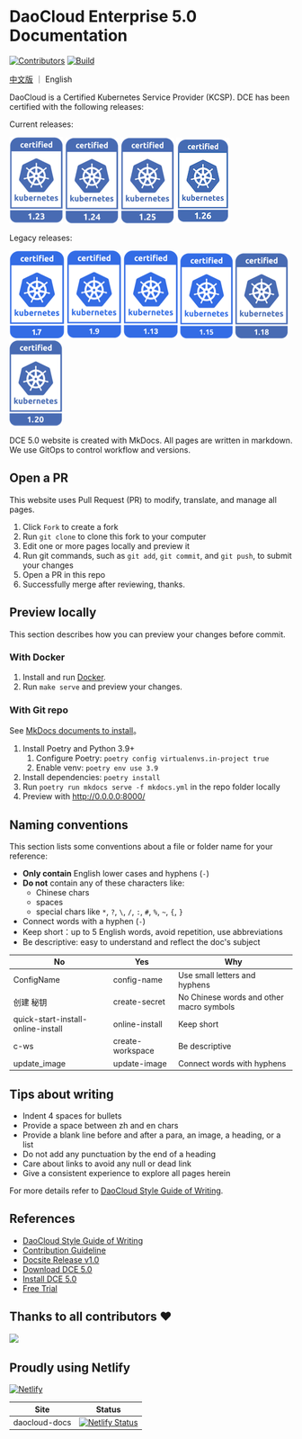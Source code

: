 # DaoCloud Enterprise 5.0 Documentation

[![Contributors](https://img.shields.io/github/contributors/daocloud/daocloud-docs?color=purple)](CONTRIBUTING.md)
[![Build](https://github.com/DaoCloud/DaoCloud-docs/actions/workflows/main.yml/badge.svg?branch=main)](https://github.com/DaoCloud/DaoCloud-docs/actions/workflows/main.yml)

[中文版](README_zh.md) ｜ English

DaoCloud is a Certified Kubernetes Service Provider (KCSP). DCE has been certified with the following releases:

Current releases:

[![1.23](./docs/zh/docs/images/1.23.png)](https://github.com/cncf/k8s-conformance/pull/2072)
[![1.24](./docs/zh/docs/images/1.24.png)](https://github.com/cncf/k8s-conformance/pull/2239)
[![1.25](./docs/zh/docs/images/1.25.png)](https://github.com/cncf/k8s-conformance/pull/2240)
[![1.26](./docs/zh/docs/images/1.26.png)](https://github.com/cncf/k8s-conformance/pull/2451)

Legacy releases:

[![1.7](./docs/zh/docs/images/1.7.png)](https://github.com/cncf/k8s-conformance/pull/68)
[![1.9](./docs/zh/docs/images/1.9.png)](https://github.com/cncf/k8s-conformance/pull/210)
[![1.13](./docs/zh/docs/images/1.13.png)](https://github.com/cncf/k8s-conformance/pull/418)
[![1.15](./docs/zh/docs/images/1.15.png)](https://github.com/cncf/k8s-conformance/pull/794)
[![1.18](./docs/zh/docs/images/1.18.png)](https://github.com/cncf/k8s-conformance/pull/1144)
[![1.20](./docs/zh/docs/images/1.20.png)](https://github.com/cncf/k8s-conformance/pull/1463)

DCE 5.0 website is created with MkDocs. All pages are written in markdown.
We use GitOps to control workflow and versions.

## Open a PR

This website uses Pull Request (PR) to modify, translate, and manage all pages.

1. Click `Fork` to create a fork
2. Run `git clone` to clone this fork to your computer
3. Edit one or more pages locally and preview it
4. Run git commands, such as `git add`, `git commit`, and `git push`, to submit your changes
5. Open a PR in this repo
6. Successfully merge after reviewing, thanks.

## Preview locally

This section describes how you can preview your changes before commit.

### With Docker

1. Install and run [Docker](https://www.docker.com/).
2. Run `make serve` and preview your changes.

### With Git repo

See [MkDocs documents to install](https://squidfunk.github.io/mkdocs-material/getting-started/)。

1. Install Poetry and Python 3.9+
   1. Configure Poetry: `poetry config virtualenvs.in-project true`
   2. Enable venv: `poetry env use 3.9`
2. Install dependencies: `poetry install`
3. Run `poetry run mkdocs serve -f mkdocs.yml` in the repo folder locally
4. Preview with <http://0.0.0.0:8000/>

## Naming conventions

This section lists some conventions about a file or folder name for your reference:

- **Only contain** English lower cases and hyphens (`-`)
- **Do not** contain any of these characters like:
    - Chinese chars
    - spaces
    - special chars like `*`, `?`, `\`, `/`, `:`, `#`, `%`, `~`, `{`, `}`
- Connect words with a hyphen (`-`)
- Keep short：up to 5 English words, avoid repetition, use abbreviations
- Be descriptive: easy to understand and reflect the doc's subject

| No                                 | Yes              | Why                                      |
| ---------------------------------- | ---------------- | ---------------------------------------- |
| ConfigName                         | config-name      | Use small letters and hyphens            |
| 创建 秘钥                          | create-secret    | No Chinese words and other macro symbols |
| quick-start-install-online-install | online-install   | Keep short                               |
| c-ws                               | create-workspace | Be descriptive                           |
| update_image                       | update-image     | Connect words with hyphens               |

## Tips about writing

- Indent 4 spaces for bullets
- Provide a space between zh and en chars
- Provide a blank line before and after a para, an image, a heading, or a list
- Do not add any punctuation by the end of a heading
- Care about links to avoid any null or dead link
- Give a consistent experience to explore all pages herein

For more details refer to [DaoCloud Style Guide of Writing](./style.md).

## References

- [DaoCloud Style Guide of Writing](./style.md)
- [Contribution Guideline](./CONTRIBUTING.md)
- [Docsite Release v1.0](docs/README.md)
- [Download DCE 5.0](./docs/zh/docs/download/dce5.md)
- [Install DCE 5.0](./docs/zh/docs/install/intro.md)
- [Free Trial](./docs/zh/docs/dce/license0.md)

## Thanks to all contributors ❤

<a href="https://github.com/daocloud/daocloud-docs/graphs/contributors">
  <img src="https://contrib.rocks/image?repo=daocloud/daocloud-docs" />
</a>

## Proudly using Netlify

[![Netlify](https://www.netlify.com/img/global/badges/netlify-color-accent.svg)](https://www.netlify.com)

| Site | Status
|------|-------
| daocloud-docs | [![Netlify Status](https://api.netlify.com/api/v1/badges/d193c503-c2f6-4c8f-99ee-db0371f90ceb/deploy-status)](https://app.netlify.com/sites/daocloud-docs/deploys)
